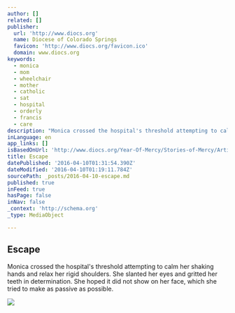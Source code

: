 ```yaml
---
author: []
related: []
publisher:
  url: 'http://www.diocs.org'
  name: Diocese of Colorado Springs
  favicon: 'http://www.diocs.org/favicon.ico'
  domain: www.diocs.org
keywords:
  - monica
  - mom
  - wheelchair
  - mother
  - catholic
  - sat
  - hospital
  - orderly
  - francis
  - care
description: "Monica crossed the hospital's threshold attempting to calm her shaking hands and relax her rigid shoulders. She slanted her eyes and gritted her teeth in determination. She hoped it did not show on her face, which she tried to make as passive as possible."
inLanguage: en
app_links: []
isBasedOnUrl: 'http://www.diocs.org/Year-Of-Mercy/Stories-of-Mercy/ArticleID/5/Escape'
title: Escape
datePublished: '2016-04-10T01:31:54.390Z'
dateModified: '2016-04-10T01:19:11.784Z'
sourcePath: _posts/2016-04-10-escape.md
published: true
inFeed: true
hasPage: false
inNav: false
_context: 'http://schema.org'
_type: MediaObject

---
```

<article style=""><h1>Escape</h1><p>Monica crossed the hospital's threshold attempting to calm her shaking hands and relax her rigid shoulders. She slanted her eyes and gritted her teeth in determination. She hoped it did not show on her face, which she tried to make as passive as possible.</p><img src="http://www.diocs.org/DesktopModules/DNNGo_xBlog/Resource/images/no_image.png" /></article>